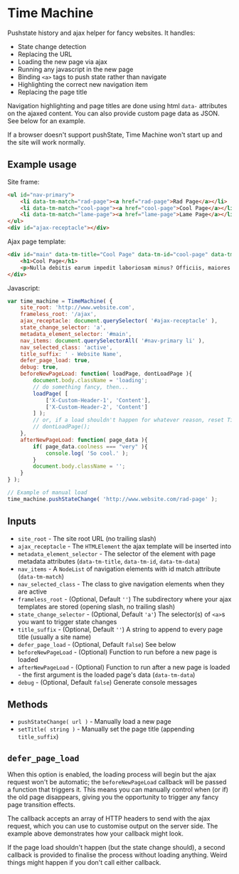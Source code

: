 # Time Machine

Pushstate history and ajax helper for fancy websites. It handles:

- State change detection
- Replacing the URL
- Loading the new page via ajax
- Running any javascript in the new page
- Binding `<a>` tags to push state rather than navigate
- Highlighting the correct new navigation item
- Replacing the page title

Navigation highlighting and page titles are done using html `data-` attributes on the ajaxed content. You can also provide custom page data as JSON. See below for an example.

If a browser doesn't support pushState, Time Machine won't start up and the site will work normally.

## Example usage

Site frame:

```html
<ul id="nav-primary">
	<li data-tm-match="rad-page"><a href="rad-page">Rad Page</a></li>
	<li data-tm-match="cool-page"><a href="cool-page">Cool Page</a></li>
	<li data-tm-match="lame-page"><a href="lame-page">Lame Page</a></li>
</ul>
<div id="ajax-receptacle"></div>
```

Ajax page template:

```html
<div id="main" data-tm-title="Cool Page" data-tm-id="cool-page" data-tm-data='{"coolness":"very"}'>
	<h1>Cool Page</h1>
	<p>Nulla debitis earum impedit laboriosam minus? Officiis, maiores atque ea velit minima ex numquam quaerat quisquam? Delectus, hic porro voluptatem quod rem!</p>
</div>
```

Javascript:

```javascript
var time_machine = TimeMachine( {
	site_root: 'http://www.website.com',
	frameless_root: '/ajax',
	ajax_receptacle: document.querySelector( '#ajax-receptacle' ),
	state_change_selector: 'a',
	metadata_element_selector: '#main',
	nav_items: document.querySelectorAll( '#nav-primary li' ),
	nav_selected_class: 'active',
	title_suffix: ' - Website Name',
	defer_page_load: true,
	debug: true,
	beforeNewPageLoad: function( loadPage, dontLoadPage ){
		document.body.className = 'loading';
		// do something fancy, then...
		loadPage( [
			['X-Custom-Header-1', 'Content'],
			['X-Custom-Header-2', 'Content']
		] );
		// or, if a load shouldn't happen for whatever reason, reset Time Machine's load process
		// dontLoadPage();
	},
	afterNewPageLoad: function( page_data ){
		if( page_data.coolness === "very" ){
			console.log( 'So cool.' );
		}
		document.body.className = '';
	}
} );

// Example of manual load
time_machine.pushStateChange( 'http://www.website.com/rad-page' );
```

## Inputs

- `site_root` - The site root URL (no trailing slash)
- `ajax_receptacle` - The `HTMLElement` the ajax template will be inserted into
- `metadata_element_selector` - The selector of the element with page metadata attributes (`data-tm-title`, `data-tm-id`, `data-tm-data`)
- `nav_items` - A `NodeList` of navigation elements with id match attribute (`data-tm-match`)
- `nav_selected_class` - The class to give navigation elements when they are active
- `frameless_root` - (Optional, Default `''`) The subdirectory where your ajax templates are stored (opening slash, no trailing slash)
- `state_change_selector` - (Optional, Default `'a'`) The selector(s) of `<a>`s you want to trigger state changes
- `title_suffix` - (Optional, Default `''`) A string to append to every page title (usually a site name)
- `defer_page_load` - (Optional, Default `false`) See below
- `beforeNewPageLoad` - (Optional) Function to run before a new page is loaded
- `afterNewPageLoad` - (Optional) Function to run after a new page is loaded - the first argument is the loaded page's data (`data-tm-data`)
- `debug` - (Optional, Default `false`) Generate console messages

## Methods

- `pushStateChange( url )` - Manually load a new page
- `setTitle( string )` - Manually set the page title (appending `title_suffix`)

## `defer_page_load`

When this option is enabled, the loading process will begin but the ajax request won't be automatic; the `beforeNewPageLoad` callback will be passed a function that triggers it. This means you can manually control when (or if) the old page disappears, giving you the opportunity to trigger any fancy page transition effects.

The callback accepts an array of HTTP headers to send with the ajax request, which you can use to customise output on the server side. The example above demonstrates how your callback might look.

If the page load shouldn't happen (but the state change should), a second callback is provided to finalise the process without loading anything. Weird things might happen if you don't call either callback.
